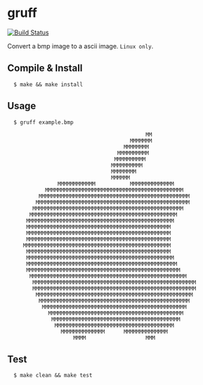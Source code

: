# gruff

[![Build Status](https://travis-ci.org/derekchuank/gruff.svg?branch=master)](https://travis-ci.org/derekchuank/gruff)

Convert a bmp image to a ascii image. `Linux only`.

## Compile & Install

```
  $ make && make install
```

## Usage

```
  $ gruff example.bmp
```
                                                                                
                                                MM                              
                                           MMMMMMM                              
                                         MMMMMMMM                               
                                       MMMMMMMMMM                               
                                      MMMMMMMMMM                                
                                     MMMMMMMMMM                                 
                                     MMMMMMMM                                   
                                     MMMMMM                                     
                    MMMMMMMMMMMM           MMMMMMMMMMMMMM                       
                MMMMMMMMMMMMMMMMMMMMMMMMMMMMMMMMMMMMMMMMMMMM                    
              MMMMMMMMMMMMMMMMMMMMMMMMMMMMMMMMMMMMMMMMMMMMMMMM                  
             MMMMMMMMMMMMMMMMMMMMMMMMMMMMMMMMMMMMMMMMMMMMMMMMM                  
            MMMMMMMMMMMMMMMMMMMMMMMMMMMMMMMMMMMMMMMMMMMMMMMM                    
           MMMMMMMMMMMMMMMMMMMMMMMMMMMMMMMMMMMMMMMMMMMMMMM                      
          MMMMMMMMMMMMMMMMMMMMMMMMMMMMMMMMMMMMMMMMMMMMMMM                       
          MMMMMMMMMMMMMMMMMMMMMMMMMMMMMMMMMMMMMMMMMMMMMM                        
          MMMMMMMMMMMMMMMMMMMMMMMMMMMMMMMMMMMMMMMMMMMMMM                        
          MMMMMMMMMMMMMMMMMMMMMMMMMMMMMMMMMMMMMMMMMMMMMM                        
         MMMMMMMMMMMMMMMMMMMMMMMMMMMMMMMMMMMMMMMMMMMMMMM                        
          MMMMMMMMMMMMMMMMMMMMMMMMMMMMMMMMMMMMMMMMMMMMMM                        
          MMMMMMMMMMMMMMMMMMMMMMMMMMMMMMMMMMMMMMMMMMMMMMM                       
          MMMMMMMMMMMMMMMMMMMMMMMMMMMMMMMMMMMMMMMMMMMMMMMM                      
          MMMMMMMMMMMMMMMMMMMMMMMMMMMMMMMMMMMMMMMMMMMMMMMMM                     
           MMMMMMMMMMMMMMMMMMMMMMMMMMMMMMMMMMMMMMMMMMMMMMMMMM                   
            MMMMMMMMMMMMMMMMMMMMMMMMMMMMMMMMMMMMMMMMMMMMMMMMMMMM                
            MMMMMMMMMMMMMMMMMMMMMMMMMMMMMMMMMMMMMMMMMMMMMMMMMMMM                
             MMMMMMMMMMMMMMMMMMMMMMMMMMMMMMMMMMMMMMMMMMMMMMMMMM                 
              MMMMMMMMMMMMMMMMMMMMMMMMMMMMMMMMMMMMMMMMMMMMMMMM                  
               MMMMMMMMMMMMMMMMMMMMMMMMMMMMMMMMMMMMMMMMMMMMMM                   
                 MMMMMMMMMMMMMMMMMMMMMMMMMMMMMMMMMMMMMMMMMMM                    
                  MMMMMMMMMMMMMMMMMMMMMMMMMMMMMMMMMMMMMMMMM                     
                   MMMMMMMMMMMMMMMMMMMMMMMMMMMMMMMMMMMMMM                       
                     MMMMMMMMMMMMMM      MMMMMMMMMMMMMM                         
                         MMMM                   MMM                             
                                                                                
## Test

```
  $ make clean && make test
```
